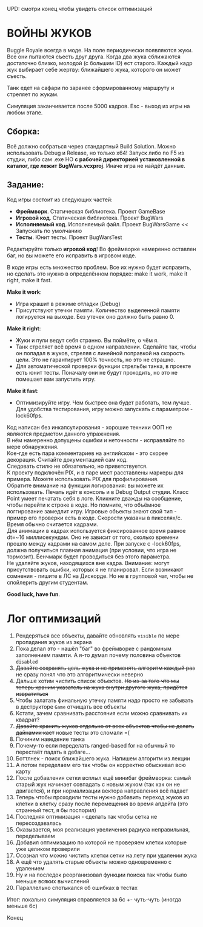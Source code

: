 UPD: смотри конец чтобы увидеть список оптимизаций

# ВОЙНЫ ЖУКОВ

Buggle Royale всегда в моде. На поле периодически появляются жуки. Все они пытаются съесть друг друга. Когда два жука сближаются достаточно близко, молодой (с большим ID) ест старого.
Каждый кадр жук выбирает себе жертву: ближайшего жука, которого он может съесть.

Танк едет на сафари по заранее сформированному маршруту и стреляет по жукам.

Симуляция заканчивается после 5000 кадров. Esc - выход из игры на любом этапе.

## Сборка:

Всё должно собраться через стандартный Build Solution. Можно использовать Debug и Release, но только x64!
Запуск либо по F5 из студии, либо сам .exe НО **с рабочей директорией установленной в каталог, где лежит BugWars.vcxproj**. Иначе игра не найдёт данные.

## Задание:

Код игры состоит из следующих частей:
* **Фреймворк**. Статическая библиотека. Проект GameBase
* **Игровой код**. Статическая библиотека. Проект BugWars
* **Исполняемый код**. Исполняемый файл. Проект BugWarsGame << Запускать по умолчанию
* **Тесты**. Юнит тесты. Проект BugWarsTest
	
Редактируйте только **игровой код**!
Во фреймворке намеренно оставлен баг, но вы можете его исправить в игровом коде.

В коде игры есть множество проблем. Все их нужно будет исправить, но сделать это нужно в определённом порядке: make it work, make it right, make it fast.

**Make it work**:

* Игра крашит в режиме отладки (Debug)
* Присутствуют утечки памяти. Количество выделенной памяти логируется на выходе. Без утечек оно должно быть равно 0.
	
**Make it right**:

* Жуки и пули ведут себя странно. Вы поймёте, о чём я.
* Танк стреляет всё время в одном направлении. Сделайте так, чтобы он попадал в жуков, стреляя с линейной поправкой на скорость цели. Это не гарантирует 100% точность, но это не страшно.
* Для автоматической проверки функции стрельбы танка, в проекте есть юнит тесты. Поначалу они не будут проходить, но это не помешает вам запустить игру.
	
**Make it fast**:

* Оптимизируйте игру. Чем быстрее она будет работать, тем лучше. Для удобства тестирования, игру можно запускать с параметром -lock60fps. 

	
Код написан без инкапсулирования - хорошие техники ООП не являются предметом данного упражнения.  
В нём намеренно допущены ошибки и неточности - исправляйте по мере обнаружения.  
Кое-где есть пара комментариев на английском - это скорее декорация. Считайте документацией сам код.  
Следовать стилю не обязательно, но приветствуется.  
К проекту подключён PIX, и в паре мест расставлены маркеры для примера. Можете использовать PIX для профилирования.  
Обратите внимание на функции логирования: вы можете их использовать. Печать идёт в консоль и в Debug Output студии. Класс Point умеет печатать себя в логе. Кликните дважды на сообщение, чтобы перейти к строке в коде. Но помните, что объёмное логгирование замедлит игру.
Игровые объекты знают свой тип - пример его проверки есть в коде.
Скорости указаны в пикселях/с.  
Время обычно считается кадрами.  
Для анимации в кадрах используется фиксированное время равное dt=~16 миллисекундам. Оно не зависит от того, сколько времени прошло между кадрами на самом деле. При запуске с -lock60fps, должна получиться плавная анимация (при условии, что игра не тормозит). Бенчмарк будет проводиться без этого параметра.  
Не удаляйте жуков, находящихся вне кадра.
Внимание: могут присутствовать ошибки, которых я не планировал. Если возникают сомнения - пишите в ЛС на Дискорде. Но не в групповой чат, чтобы не спойлерить другим студентам.  
  
**Good luck, have fun**.


# Лог оптимизаций

1. Рендеряться все объекты, давайте обновлять `visible` по мере пропадания жуков из экрана
2. Пока делал это - нашёл "баг" во фреймворке с рандомным заполнением памяти. А я-то думал почему половина объектов `disabled`
3. ~~Давайте сохранять цель жука и не применять алгоритм каждый раз~~ не сразу понял что это алгоритмически неверно
4. Дальше хотим чистить список объектов. ~~Но из-за того что мы теперь храним указатель на жука внутри другого жука, придётся извратиться~~
5. Чтобы залатать финальную утечку памяти надо просто не забывать в деструкторе `Game` отчищать все объекты
6. Кстати, зачем сравнивать расстояния если можно сравнивать их квадрат?
7. ~~Давайте хранить жуков отдельно от всех объектов чтобы не делать дайнамик каст~~ новые тесты это сломали =(
8. Починим наведение танка
9. Почему-то если переделать ranged-based for на обычный то перестаёт падать в дебаге...
10. Боттлнек - поиск ближайшего жука. Напишем алгоритм из лекции
11. А потом переделаем его так чтобы он корректно обыскивал всю карту
12. После добавления сетки всплыл ещё минибаг фреймворка: самый старый жук начинает совпадать с новым жуком (так как он не двигается), и при нормализации вектора направления всё падает
13. Теперь чтобы проходили тесты нужно добавить переход жуков из клетки в клетку сразу после перемещения во время апдейта (это странный тест, я бы поспорил)
14. Последняя оптимизация - сделать так чтобы сетка не пересоздавалась 
15. Оказывается, моя реализация увеличения радиуса неправильная, переделываем
16. Добавил оптимизацию по которой не проверяем клетки которые уже целиком проверили
17. Осознал что можно чистить клетки сетки на лету при удалении жука
18. А ещё что удалять старые объекты можно одновременно с удалением
19. Ну и на последок реорганизовал функции поиска так чтобы было меньше всяких вычислений
20. Параллельно спотыкался об ошибках в тестах

Итог: локально симуляция справляется за 6с +- чуть-чуть (иногда меньше 6с)

Конец